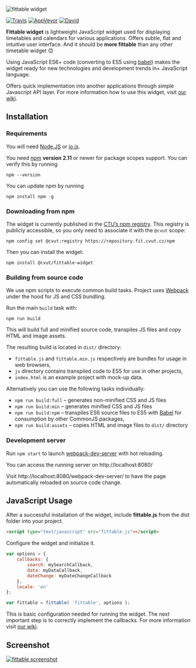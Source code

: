 ![fittable widget](http://i.imgur.com/8arGA7B.png)

[![Travis](https://img.shields.io/travis/cvut/fittable-widget/master.svg?style=flat-square)](https://travis-ci.org/cvut/fittable-widget)
[![AppVeyor](https://img.shields.io/appveyor/ci/cvut/fittable-widget.svg?style=flat-square)](https://ci.appveyor.com/project/cvut/fittable-widget)
[![David](https://img.shields.io/david/cvut/fittable-widget.svg?style=flat-square)](https://david-dm.org/cvut/fittable-widget)

**Fittable widget** is lightweight JavaScript widget used for displaying timetables and calendars for various applications. Offers subtle, flat and intuitive user interface. And it should be **more fittable** than any other timetable widget :blush:

Using JavaScript ES6+ code (converting to ES5 using [babel](https://github.com/babel/babel)) makes the widget ready for new technologies and development trends in+ JavaScript language.

Offers quick implementation into another applications through simple Javascript API layer. For more information how to use this widget, visit [our wiki](https://github.com/cvut/fittable-widget/wiki).

## Installation

### Requirements

You will need [Node.JS](http://www.nodejs.org) or [io.js](https://iojs.org/).

You need [npm](http://www.npmjs.com) **version 2.11** or newer for package scopes support. You can verify this by running

```
npm --version
```

You can update npm by running

```
npm install npm -g
```

### Downloading from npm

The widget is currently published in the [CTU’s npm registry](https://repository.fit.cvut.cz/npm).
This registry is publicly accessible, so you only need to associate it with the `@cvut` scope:

```
npm config set @cvut:registry https://repository.fit.cvut.cz/npm
```

Then you can install the widget:

```
npm install @cvut/fittable-widget
```

### Building from source code

We use npm scripts to execute common build tasks. Project uses [Webpack](https://webpack.github.io/) under the hood for JS and CSS bundling.

Run the main `build` task with:

```
npm run build
```

This will build full and minified source code, transpiles JS files and copy HTML and image assets.

The resulting build is located in `dist/` directory:

- `fittable.js` and `fittable.min.js` respectively are bundles for usage in web browsers,
- `js` directory contains transpiled code to ES5 for use in other projects,
- `index.html` is an example project with mock-up data.

Alternatively you can use the following tasks individually:

- `npm run build:full` – generates non-minified CSS and JS files
- `npm run build:min` – generates minified CSS and JS files
- `npm run build:npm` – transpiles ES6 source files to ES5 with [Babel](https://babeljs.io/) for consumption by other CommonJS packages,
- `npm run build:assets` – copies HTML and image files to `dist/` directory

### Development server

Run `npm start` to launch [webpack-dev-server](https://webpack.github.io/docs/webpack-dev-server.html) with hot reloading.

You can access the running server on http://localhost:8080/

Visit http://localhost:8080/webpack-dev-server/ to have the page automatically reloaded on source code change.

## JavaScript Usage

After a successful installation of the widget, include **fittable.js** from the dist folder into your project.

```html
<script type="text/javascript" src="fittable.js"></script>
```

Configure the widget and initialize it.

```javascript
var options = {
    callbacks: {
        search: mySearchCallback,
        data: myDataCallback,
        dateChange: myDateChangeCallback
    },
    locale: 'en'
};

var fittable = fittable( 'fittable', options );
```

This is basic configuration needed for running the widget. The next important step is to correctly implement the callbacks. For more information visit [our wiki](https://github.com/cvut/fittable-widget/wiki).

## Screenshot
[![fittable screenshot](http://i.imgur.com/CTv21ks.png)](http://i.imgur.com/CTv21ks.png)

